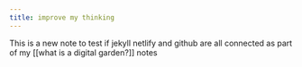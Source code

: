 ```yaml
---
title: improve my thinking
---
```


This is a new note to test if jekyll netlify and github are all connected as part of my [[what is a digital garden?]] notes